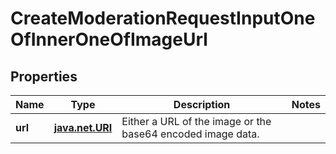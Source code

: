 
# CreateModerationRequestInputOneOfInnerOneOfImageUrl

## Properties
| Name | Type | Description | Notes |
| ------------ | ------------- | ------------- | ------------- |
| **url** | [**java.net.URI**](java.net.URI.md) | Either a URL of the image or the base64 encoded image data. |  |



